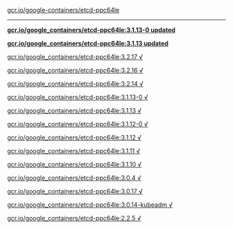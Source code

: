 [gcr.io/google-containers/etcd-ppc64le](https://hub.docker.com/r/sqeven/etcd-ppc64le/tags/) 

----
**[gcr.io/google_containers/etcd-ppc64le:3.1.13-0 updated](https://hub.docker.com/r/sqeven/etcd-ppc64le/tags/)**

**[gcr.io/google_containers/etcd-ppc64le:3.1.13 updated](https://hub.docker.com/r/sqeven/etcd-ppc64le/tags/)**

[gcr.io/google_containers/etcd-ppc64le:3.2.17 √](https://hub.docker.com/r/sqeven/etcd-ppc64le/tags/)

[gcr.io/google_containers/etcd-ppc64le:3.2.16 √](https://hub.docker.com/r/sqeven/etcd-ppc64le/tags/)

[gcr.io/google_containers/etcd-ppc64le:3.2.14 √](https://hub.docker.com/r/sqeven/etcd-ppc64le/tags/)

[gcr.io/google_containers/etcd-ppc64le:3.1.13-0 √](https://hub.docker.com/r/sqeven/etcd-ppc64le/tags/)

[gcr.io/google_containers/etcd-ppc64le:3.1.13 √](https://hub.docker.com/r/sqeven/etcd-ppc64le/tags/)

[gcr.io/google_containers/etcd-ppc64le:3.1.12-0 √](https://hub.docker.com/r/sqeven/etcd-ppc64le/tags/)

[gcr.io/google_containers/etcd-ppc64le:3.1.12 √](https://hub.docker.com/r/sqeven/etcd-ppc64le/tags/)

[gcr.io/google_containers/etcd-ppc64le:3.1.11 √](https://hub.docker.com/r/sqeven/etcd-ppc64le/tags/)

[gcr.io/google_containers/etcd-ppc64le:3.1.10 √](https://hub.docker.com/r/sqeven/etcd-ppc64le/tags/)

[gcr.io/google_containers/etcd-ppc64le:3.0.4 √](https://hub.docker.com/r/sqeven/etcd-ppc64le/tags/)

[gcr.io/google_containers/etcd-ppc64le:3.0.17 √](https://hub.docker.com/r/sqeven/etcd-ppc64le/tags/)

[gcr.io/google_containers/etcd-ppc64le:3.0.14-kubeadm √](https://hub.docker.com/r/sqeven/etcd-ppc64le/tags/)

[gcr.io/google_containers/etcd-ppc64le:2.2.5 √](https://hub.docker.com/r/sqeven/etcd-ppc64le/tags/)

